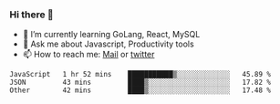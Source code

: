 ### Hi there 👋

- 🌱 I’m currently learning GoLang, React, MySQL
- 💬 Ask me about Javascript, Productivity tools 
- 📫 How to reach me: [Mail](mailto:kvaishak47@gmail.com) or [twitter](https://twitter.com/kvaish4k)

<!--START_SECTION:waka-->

```text
JavaScript   1 hr 52 mins    ███████████▒░░░░░░░░░░░░░   45.89 %
JSON         43 mins         ████▒░░░░░░░░░░░░░░░░░░░░   17.82 %
Other        42 mins         ████▒░░░░░░░░░░░░░░░░░░░░   17.48 %
```

<!--END_SECTION:waka-->
